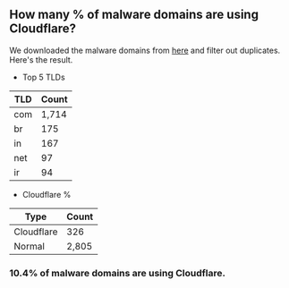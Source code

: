 ## How many % of malware domains are using Cloudflare?


We downloaded the malware domains from [here](https://urlhaus.abuse.ch) and filter out duplicates.
Here's the result.


[//]: # (start replacement)


- Top 5 TLDs

| TLD | Count |
| --- | --- |
| com | 1,714 |
| br | 175 |
| in | 167 |
| net | 97 |
| ir | 94 |


- Cloudflare %

| Type | Count |
| --- | --- |
| Cloudflare | 326 |
| Normal | 2,805 |


### 10.4% of malware domains are using Cloudflare.